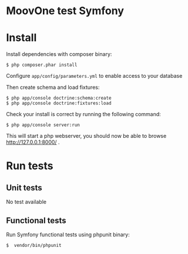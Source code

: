 # MoovOne test Symfony

# Install

Install dependencies with composer binary:

```
$ php composer.phar install
```

Configure `app/config/parameters.yml` to enable access to your database

Then create schema and load fixtures:

```
$ php app/console doctrine:schema:create
$ php app/console doctrine:fixtures:load
```

Check your install is correct by running the following command:
```
$ php app/console server:run
```

This will start a php webserver, you should now be able to browse http://127.0.0.1:8000/ .

# Run tests

## Unit tests

No test available

## Functional tests

Run Symfony functional tests using phpunit binary:

```
$  vendor/bin/phpunit
```
